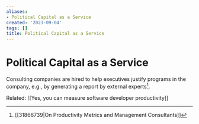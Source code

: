 ```yaml
---
aliases:
- Political Capital as a Service
created: '2023-09-04'
tags: []
title: Political Capital as a Service
---
```


# Political Capital as a Service

Consulting companies are hired to help executives justify programs in the company, e.g., by generating a report by external experts[^1].

Related:
[[Yes, you can measure software developer productivity]]

[^1]: [[31866739|On Productivity Metrics and Management Consultants]]